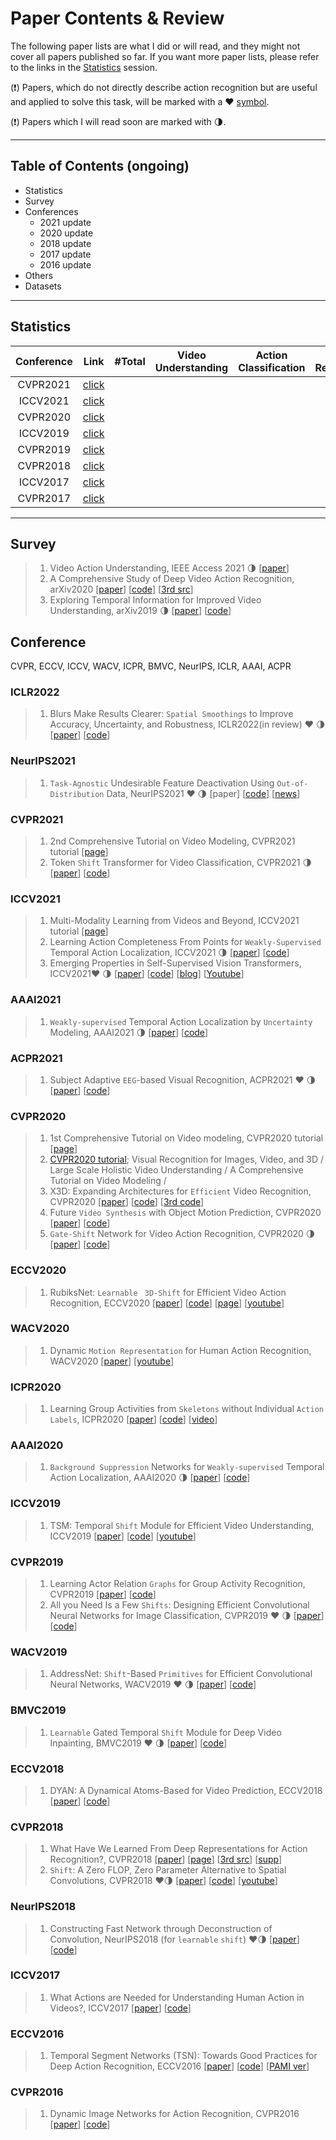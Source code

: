 # Paper Contents & Review 

The following paper lists are what I did or will read, and they might not cover all papers published so far. If you want more paper lists, please refer to the links in the [Statistics](#Statistics) session.

(:exclamation:) Papers, which do not directly describe action recognition but are useful and applied to solve this task, will be marked with a :heart: [symbol](https://github.com/onmyway133/emoji/blob/master/README.md). 

(:exclamation:) Papers which I will read soon are marked with  :last_quarter_moon:. 



---

## Table of Contents (ongoing)

* Statistics 
* Survey 
* Conferences 
  * 2021 update 
  * 2020 update 
  * 2018 update 
  * 2017 update 
  * 2016 update
* Others 
* Datasets 

---

## Statistics 

| Conference  | Link | #Total | Video Understanding | Action Classification | Action Recognition | Activity Recognition | Motion Prediction |
|:-:           |:-:   |:-:|:-:|:-:|:-:|:-:|:-:           |
| CVPR2021 | [click](https://openaccess.thecvf.com/CVPR2021) |  |  |  |  |  |  |
| ICCV2021 | [click](https://openaccess.thecvf.com/ICCV2021) |  |  |  |  |  |  |
| CVPR2020 | [click](https://openaccess.thecvf.com/CVPR2020) |  |  |  |  |  |  |
| ICCV2019 | [click](https://openaccess.thecvf.com/ICCV2019) |  |  |  |  |  |  |
| CVPR2019 | [click](https://openaccess.thecvf.com/CVPR2019) |  |  |  |  |  |  |
| CVPR2018 | [click](https://openaccess.thecvf.com/CVPR2018) |  |  |  |  |  |  |
| ICCV2017 | [click](https://openaccess.thecvf.com/ICCV2017) |  |  |  |  |  |  |
| CVPR2017 | [click](https://openaccess.thecvf.com/CVPR2017) |  |  |  |  |  |  |



---

## Survey 

> 1. Video Action Understanding, IEEE Access 2021 :last_quarter_moon: [[paper](https://ieeexplore.ieee.org/abstract/document/9548074)]
> 2. A Comprehensive Study of Deep Video Action Recognition, arXiv2020 [[paper](https://arxiv.org/abs/2012.06567v1)] [[code](https://paperswithcode.com/paper/a-comprehensive-study-of-deep-video-action)] [[3rd src](https://bryanyzhu.github.io/videomodeling.github.io/)]
> 3. Exploring Temporal Information for Improved Video Understanding, arXiv2019 :last_quarter_moon: [[paper](https://arxiv.org/abs/1905.10654)] [[code](https://github.com/bryanyzhu/Hidden-Two-Stream?utm_source=catalyzex.com)]



## Conference

CVPR, ECCV, ICCV, WACV, ICPR, BMVC, NeurIPS, ICLR, AAAI, ACPR 



### ICLR2022

> 1. Blurs Make Results Clearer: ```Spatial Smoothings``` to Improve Accuracy, Uncertainty, and Robustness, ICLR2022(in review) :heart: :last_quarter_moon:  [[paper](https://arxiv.org/abs/2105.12639v1)] [[code](https://github.com/xxxnell/spatial-smoothing)]



### NeurIPS2021

> 1. ```Task-Agnostic``` Undesirable Feature Deactivation Using ```Out-of-Distribution``` Data, NeurIPS2021  :heart: :last_quarter_moon:  [paper] [[code](https://github.com/kaist-dmlab/TAUFE)] [[news](http://www.aitimes.kr/news/articleView.html?idxno=22895)]



### CVPR2021

> 1. 2nd  Comprehensive Tutorial on Video Modeling, CVPR2021 tutorial [[page](https://bryanyzhu.github.io/video-cvpr2021/)]
> 2. Token ```Shift``` Transformer for Video Classification, CVPR2021 :last_quarter_moon: [[paper](https://arxiv.org/abs/2108.02432v1)] [[code](https://paperswithcode.com/paper/token-shift-transformer-for-video)]



### ICCV2021

> 1. Multi-Modality Learning from Videos and Beyond, ICCV2021 tutorial [[page](https://bryanyzhu.github.io/mm-iccv2021/)]
> 2. Learning Action Completeness From Points for ```Weakly-Supervised``` Temporal Action Localization, ICCV2021 :last_quarter_moon: [[paper](https://openaccess.thecvf.com/content/ICCV2021/html/Lee_Learning_Action_Completeness_From_Points_for_Weakly-Supervised_Temporal_Action_Localization_ICCV_2021_paper.html)] [[code](https://paperswithcode.com/paper/learning-action-completeness-from-points-for)]
> 2. Emerging Properties in Self-Supervised Vision Transformers, ICCV2021:heart: :last_quarter_moon:  [[paper](https://arxiv.org/abs/2104.14294)] [[code](https://github.com/facebookresearch/dino)] [[blog](https://ai.facebook.com/blog/dino-paws-computer-vision-with-self-supervised-transformers-and-10x-more-efficient-training/)] [[Youtube](https://www.youtube.com/watch?v=h3ij3F3cPIk)]



### AAAI2021 

> 1. ```Weakly-supervised``` Temporal Action Localization by ```Uncertainty``` Modeling, AAAI2021  :last_quarter_moon: [[paper](https://arxiv.org/abs/2006.07006)] [[code](https://paperswithcode.com/paper/background-modeling-via-uncertainty)]



### ACPR2021 

> 1. Subject Adaptive ```EEG```-based Visual Recognition, ACPR2021 :heart: :last_quarter_moon:  [[paper](https://arxiv.org/abs/2110.13470)] [[code](https://paperswithcode.com/paper/subject-adaptive-eeg-based-visual-recognition)]



### CVPR2020

> 1. 1st Comprehensive Tutorial on Video modeling, CVPR2020 tutorial [[page](https://bryanyzhu.github.io/videomodeling.github.io/)]
> 2. [CVPR2020 tutorial](https://cvpr2020.thecvf.com/program/tutorials); Visual Recognition for Images, Video, and 3D / Large Scale Holistic Video Understanding / A Comprehensive Tutorial on Video Modeling / 
> 3. X3D: Expanding Architectures for ```Efficient``` Video Recognition, CVPR2020 [[paper](https://openaccess.thecvf.com/content_CVPR_2020/html/Feichtenhofer_X3D_Expanding_Architectures_for_Efficient_Video_Recognition_CVPR_2020_paper.html)] [[code](https://paperswithcode.com/paper/x3d-expanding-architectures-for-efficient)] [[3rd code](https://reposhub.com/python/deep-learning/kkahatapitiya-X3D-Multigrid.html)]
> 4. Future ```Video Synthesis``` with Object Motion Prediction, CVPR2020 [[paper](https://openaccess.thecvf.com/content_CVPR_2020/html/Wu_Future_Video_Synthesis_With_Object_Motion_Prediction_CVPR_2020_paper.html)] [[code](https://paperswithcode.com/paper/future-video-synthesis-with-object-motion)]
> 5. ```Gate-Shift``` Network for Video Action Recognition, CVPR2020 :last_quarter_moon: [[paper](https://openaccess.thecvf.com/content_CVPR_2020/html/Sudhakaran_Gate-Shift_Networks_for_Video_Action_Recognition_CVPR_2020_paper.html)] [[code](https://paperswithcode.com/paper/gate-shift-networks-for-video-action)]



### ECCV2020 

> 1. RubiksNet: ```Learnable ``` ```3D-Shift``` for Efficient Video Action Recognition, ECCV2020 [[paper](https://stanfordvl.github.io/rubiksnet-site//assets/eccv20.pdf)] [[code](https://github.com/StanfordVL/RubiksNet)] [[page](https://stanfordvl.github.io/rubiksnet-site/)] [[youtube](https://youtu.be/NSnx4ueEQow)]



### WACV2020 

> 1. Dynamic ```Motion Representation``` for Human Action Recognition, WACV2020 [[paper](https://openaccess.thecvf.com/content_WACV_2020/html/Asghari-Esfeden_Dynamic_Motion_Representation_for_Human_Action_Recognition_WACV_2020_paper.html)] [[youtube](https://youtu.be/zZDhauFsOUo?t=1101)]



### ICPR2020

> 1. Learning Group Activities from ```Skeletons``` without Individual ```Action Labels```, ICPR2020 [[paper](https://ieeexplore.ieee.org/document/9413195)] [[code](https://github.com/fabiozappo/SkeletonGroupActivityRecognition)] [[video](https://underline.io/lecture/12516-2894---learning-group-activities-from-skeletons-without-individual-action-labels)]



### AAAI2020

> 1. ```Background Suppression``` Networks for ```Weakly-supervised``` Temporal Action Localization, AAAI2020 :last_quarter_moon:  [[paper](https://ojs.aaai.org/index.php/AAAI/article/view/6793)] [[code](https://paperswithcode.com/paper/background-suppression-network-for-weakly)]



### ICCV2019 

> 1. TSM: Temporal ```Shift``` Module for Efficient Video Understanding, ICCV2019 [[paper](https://openaccess.thecvf.com/content_ICCV_2019/html/Lin_TSM_Temporal_Shift_Module_for_Efficient_Video_Understanding_ICCV_2019_paper.html)] [[code](https://paperswithcode.com/paper/temporal-shift-module-for-efficient-video)] [[youtube](https://youtu.be/4BwXOcLqrGk)]



### CVPR2019

> 1. Learning Actor Relation ```Graphs``` for Group Activity Recognition, CVPR2019 [[paper](https://openaccess.thecvf.com/content_CVPR_2019/html/Wu_Learning_Actor_Relation_Graphs_for_Group_Activity_Recognition_CVPR_2019_paper.html)] [[code](https://paperswithcode.com/paper/learning-actor-relation-graphs-for-group)]
> 2. All you Need Is a Few ```Shifts```: Designing Efficient Convolutional Neural Networks for Image Classification, CVPR2019 :heart: :last_quarter_moon: [[paper](https://openaccess.thecvf.com/content_CVPR_2019/html/Chen_All_You_Need_Is_a_Few_Shifts_Designing_Efficient_Convolutional_CVPR_2019_paper.html)] [[code](https://paperswithcode.com/paper/all-you-need-is-a-few-shifts-designing)]



### WACV2019

> 1. AddressNet: ```Shift```-Based ```Primitives``` for Efficient Convolutional Neural Networks, WACV2019  :heart: :last_quarter_moon:  [[paper](https://ieeexplore.ieee.org/abstract/document/8658953)] [[code](https://github.com/yihui-he/channel-pruning?utm_source=catalyzex.com)]



### BMVC2019

> 1. ```Learnable``` Gated Temporal ```Shift``` Module for Deep Video Inpainting, BMVC2019 :heart: :last_quarter_moon: [[paper](https://arxiv.org/abs/1907.01131)] [[code](https://paperswithcode.com/paper/learnable-gated-temporal-shift-module-for)]



### ECCV2018 

> 1. DYAN: A Dynamical Atoms-Based for Video Prediction, ECCV2018 [[paper](https://openaccess.thecvf.com/content_ECCV_2018/html/Wenqian_Liu_DYAN_A_Dynamical_ECCV_2018_paper.html)] [[code](https://github.com/liuem607/DYAN)]



### CVPR2018

> 1. What Have We Learned From Deep Representations for Action Recognition?, CVPR2018 [[paper](https://openaccess.thecvf.com/content_cvpr_2018/html/Feichtenhofer_What_Have_We_CVPR_2018_paper.html)] [[page](https://feichtenhofer.github.io/)] [[3rd src](https://feichtenhofer.github.io/pubs/Feichtenhofer_Actions_FVT_2017.pdf)] [[supp](http://feichtenhofer.github.io/action_vis.pdf?utm_source=catalyzex.com)]
> 2. ```Shift```: A Zero FLOP, Zero Parameter Alternative to Spatial Convolutions, CVPR2018 :heart::last_quarter_moon:  [[paper](https://openaccess.thecvf.com/content_cvpr_2018/html/Wu_Shift_A_Zero_CVPR_2018_paper.html)] [[code](https://paperswithcode.com/paper/shift-a-zero-flop-zero-parameter-alternative)] [[youtube](https://youtu.be/op9IBox_TTc?t=2544)]



### NeurIPS2018

> 1. Constructing Fast Network through Deconstruction of Convolution, NeurIPS2018 (for ```learnable``` ```shift```) :heart::last_quarter_moon: [[paper](https://proceedings.neurips.cc/paper/2018/hash/9719a00ed0c5709d80dfef33795dcef3-Abstract.html)] [[code](https://paperswithcode.com/paper/constructing-fast-network-through)]



### ICCV2017

> 1. What Actions are Needed for Understanding Human Action in Videos?, ICCV2017 [[paper](https://openaccess.thecvf.com/content_iccv_2017/html/Sigurdsson_What_Actions_Are_ICCV_2017_paper.html)] [[code](https://paperswithcode.com/paper/what-actions-are-needed-for-understanding)]



### ECCV2016

> 1. Temporal Segment Networks (TSN): Towards Good Practices for Deep Action Recognition, ECCV2016 [[paper](https://arxiv.org/abs/1608.00859v1)] [[code](https://paperswithcode.com/paper/temporal-segment-networks-towards-good)] [[PAMI ver](https://ieeexplore.ieee.org/abstract/document/8454294)]



### CVPR2016

> 1. Dynamic Image Networks for Action Recognition, CVPR2016 [[paper](https://ieeexplore.ieee.org/document/7780700)] [[code](https://github.com/DoranLyong/dynamic-images-for-action-recognition)]
